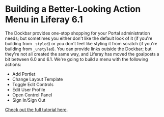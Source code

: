 # Building a Better-Looking Action Menu in Liferay 6.1

The Dockbar provides one-stop shopping for your Portal administration needs; but sometimes you either don't like the default look of it (if you're building from `_styled`) or you don't feel like styling it from scratch (if you're building from `_unstyled`). You can provide links outside the Dockbar; but they're not all created the same way, and Liferay has moved the goalposts a bit between 6.0 and 6.1. We're going to build a menu with the following actions:

* Add Portlet
* Change Layout Template
* Toggle Edit Controls
* Edit User Profile
* Open Control Panel
* Sign In/Sign Out

[Check out the full tutorial here]().